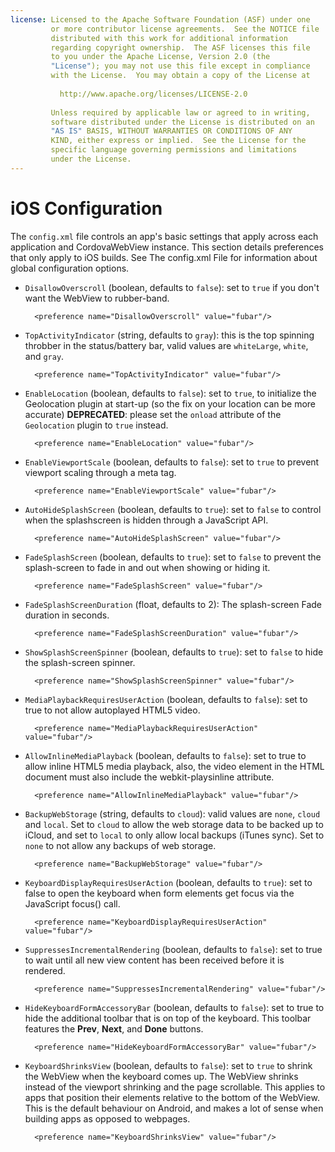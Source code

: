 ```yaml
---
license: Licensed to the Apache Software Foundation (ASF) under one
         or more contributor license agreements.  See the NOTICE file
         distributed with this work for additional information
         regarding copyright ownership.  The ASF licenses this file
         to you under the Apache License, Version 2.0 (the
         "License"); you may not use this file except in compliance
         with the License.  You may obtain a copy of the License at
         
           http://www.apache.org/licenses/LICENSE-2.0
         
         Unless required by applicable law or agreed to in writing,
         software distributed under the License is distributed on an
         "AS IS" BASIS, WITHOUT WARRANTIES OR CONDITIONS OF ANY
         KIND, either express or implied.  See the License for the
         specific language governing permissions and limitations
         under the License.
---
```


# iOS Configuration

The `config.xml` file controls an app's basic settings that apply
across each application and CordovaWebView instance. This section
details preferences that only apply to iOS builds. See The config.xml
File for information about global configuration options.

* `DisallowOverscroll` (boolean, defaults to `false`): set to `true` if
  you don't want the WebView to rubber-band.

        <preference name="DisallowOverscroll" value="fubar"/>

* `TopActivityIndicator` (string, defaults to `gray`): this is the top
  spinning throbber in the status/battery bar, valid values are
  `whiteLarge`, `white`, and `gray`.

        <preference name="TopActivityIndicator" value="fubar"/>

* `EnableLocation` (boolean, defaults to `false`): set to `true`, to
  initialize the Geolocation plugin at start-up (so the fix on your
  location can be more accurate) __DEPRECATED__: please set the
  `onload` attribute of the `Geolocation` plugin to `true`
  instead.

        <preference name="EnableLocation" value="fubar"/>

* `EnableViewportScale` (boolean, defaults to `false`): set to `true` to
  prevent viewport scaling through a meta tag.

        <preference name="EnableViewportScale" value="fubar"/>

* `AutoHideSplashScreen` (boolean, defaults to `true`): set to `false` to
  control when the splashscreen is hidden through a JavaScript API.

        <preference name="AutoHideSplashScreen" value="fubar"/>

* `FadeSplashScreen` (boolean, defaults to `true`): set to `false` to
  prevent the splash-screen to fade in and out when showing or hiding
  it.

        <preference name="FadeSplashScreen" value="fubar"/>

* `FadeSplashScreenDuration` (float, defaults to 2): The splash-screen
  Fade duration in seconds.

        <preference name="FadeSplashScreenDuration" value="fubar"/>

* `ShowSplashScreenSpinner` (boolean, defaults to `true`): set to `false`
  to hide the splash-screen spinner.

        <preference name="ShowSplashScreenSpinner" value="fubar"/>

* `MediaPlaybackRequiresUserAction` (boolean, defaults to `false`): set
  to true to not allow autoplayed HTML5 video.

        <preference name="MediaPlaybackRequiresUserAction" value="fubar"/>

* `AllowInlineMediaPlayback` (boolean, defaults to `false`): set to
  true to allow inline HTML5 media playback, also, the video element
  in the HTML document must also include the webkit-playsinline
  attribute.

        <preference name="AllowInlineMediaPlayback" value="fubar"/>

* `BackupWebStorage` (string, defaults to `cloud`): valid values are
  `none`, `cloud` and `local`. Set to `cloud` to allow the web
  storage data to be backed up to iCloud, and set to `local` to only
  allow local backups (iTunes sync). Set to `none` to not allow any
  backups of web storage.

        <preference name="BackupWebStorage" value="fubar"/>

* `KeyboardDisplayRequiresUserAction` (boolean, defaults to `true`):
  set to false to open the keyboard when form elements get focus via
  the JavaScript focus() call.

        <preference name="KeyboardDisplayRequiresUserAction" value="fubar"/>

* `SuppressesIncrementalRendering` (boolean, defaults to `false`): set
  to true to wait until all new view content has been received
  before it is rendered.

        <preference name="SuppressesIncrementalRendering" value="fubar"/>

* `HideKeyboardFormAccessoryBar` (boolean, defaults to `false`): set to
  true to hide the additional toolbar that is on top of the
  keyboard. This toolbar features the __Prev__, __Next__, and __Done__
  buttons.

        <preference name="HideKeyboardFormAccessoryBar" value="fubar"/>

* `KeyboardShrinksView` (boolean, defaults to `false`): set to `true` to
  shrink the WebView when the keyboard comes up. The WebView shrinks
  instead of the viewport shrinking and the page scrollable. This
  applies to apps that position their elements relative to the bottom
  of the WebView. This is the default behaviour on Android, and makes
  a lot of sense when building apps as opposed to webpages.

        <preference name="KeyboardShrinksView" value="fubar"/>

<!--

 #### Target a Specific Device

* `target-device` with possible values `handset`, `tablet`, or
  `universal`

  * example: `<preference name="target-device" value="universal" />`

  * please note that this currently only applies to iOS builds; by
    default all builds are universal

 #### WebView Bounce

* `webviewbounce` with values `true` or `false`

        <preference name="webviewbounce" value="fubar"/>

  * example: `<preference name="webviewbounce" value="false" />`

  * controls whether the screen "bounces" when scrolled beyond the top
    or bottom on iOS. By default, the bounce is _on_

 #### Prerendered Icon

* `prerendered-icon` with values `true` or `false`

  * example: `<preference name="prerendered-icon" value="true" />`

  * if icon is prerendered, iOS will not apply it's gloss to the app's
    icon on the user's home screen

  * default is _false_

 #### Open all links in WebView

* __Deprecated__ -- use <a
  href="http://docs.phonegap.com/en/2.9.0/cordova_inappbrowser_inappbrowser.md.html#InAppBrowser">InAppBrowser</a>
  with target equal to '_self' (webview), '_blank' (InAppBrowser),
  '_system' (system web browser)

* `stay-in-webview` with values `true` or `false`

  * example: `<preference name="stay-in-webview" value="true" />`

  * if set to true, all links (even with target set to blank) will
    open in the app's webview

  * only use this preference if you want pages from your server to
    take over your entire app

  * default is _false_

 #### Status Bar Style

* `ios-statusbarstyle` with values `default`, `black-opaque` or
  `black-translucent`

  * example: `<preference name="ios-statusbarstyle" value="black-opaque" />`

  * default is a grey status bar, `black-opaque` will appear black

  * although `black-translucent` is supported, the PhoneGap webview
    does not extend beneath the status bar, so it will appear
    identical to `black-opaque` once your app is running

 #### Detect Data Types

* `detect-data-types` with values `true` or `false`

  * example: `<preference name="detect-data-types" value="false" />`

  * controls whether certain data types (such as phone numbers and
    dates) are automatically turned into links by the system. Defaults
    to "true" (as does the system web view)

  * supported on PhoneGap 2.0.0 and above

 #### Exit On Suspend

* `exit-on-suspend` with values `true` or `false`

  * example: `<preference name="exit-on-suspend" value="true" />`

  * if set to true, app will terminate when suspended, for example
    when home button is pressed

  * default is _false_

 #### Show Splash Screen Spinner

* `show-splash-screen-spinner` with values `true` or `false`

  * example: `<preference name="show-splash-screen-spinner"
    value="false" />`

  * if set to false, the spinner won't appear on the splash screen
    during app loading

  * default is _true_

 #### Auto-Hide Splash Screen

* `auto-hide-splash-screen` with values `true` or `false`

  * example: `<preference name="auto-hide-splash-screen" value="false"
    />`

  * if set to false, the splash screen must be hidden using a
    JavaScript API

  * default is _true_

-->